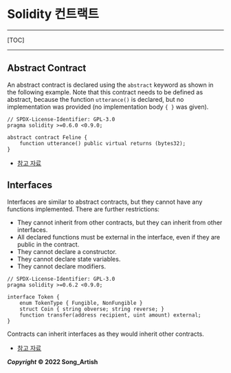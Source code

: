 # Solidity 컨트랙트

---

[TOC]

---



## Abstract Contract

An abstract contract is declared using the `abstract` keyword as shown in the following example. Note that this contract needs to be defined as abstract, because the function `utterance()` is declared, but no implementation was provided (no implementation body `{ }` was given).

```solidity
// SPDX-License-Identifier: GPL-3.0
pragma solidity >=0.6.0 <0.9.0;

abstract contract Feline {
    function utterance() public virtual returns (bytes32);
}
```

- [참고 자료](https://docs.soliditylang.org/en/v0.8.14/contracts.html#abstract-contracts)



## Interfaces

Interfaces are similar to abstract contracts, but they cannot have any functions implemented. There are further restrictions:

- They cannot inherit from other contracts, but they can inherit from other interfaces.
- All declared functions must be external in the interface, even if they are public in the contract.
- They cannot declare a constructor.
- They cannot declare state variables.
- They cannot declare modifiers.

```solidity
// SPDX-License-Identifier: GPL-3.0
pragma solidity >=0.6.2 <0.9.0;

interface Token {
    enum TokenType { Fungible, NonFungible }
    struct Coin { string obverse; string reverse; }
    function transfer(address recipient, uint amount) external;
}
```

Contracts can inherit interfaces as they would inherit other contracts.

- [참고 자료](https://docs.soliditylang.org/en/v0.8.14/contracts.html#interfaces)



***Copyright* © 2022 Song_Artish**